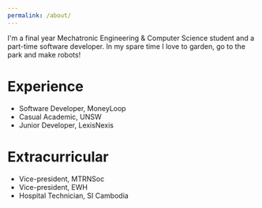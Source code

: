 ```yaml
---
permalink: /about/
---
```


I'm a final year Mechatronic Engineering & Computer Science student and a part-time software developer. In my spare time I love to garden, go to the park and make robots!

# Experience

- Software Developer, MoneyLoop
- Casual Academic, UNSW
- Junior Developer, LexisNexis

# Extracurricular

- Vice-president, MTRNSoc
- Vice-president, EWH
- Hospital Technician, SI Cambodia

